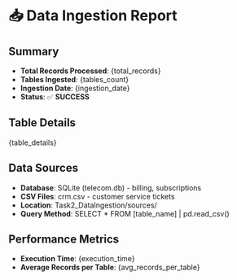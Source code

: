 # 📥 Data Ingestion Report

## Summary
- **Total Records Processed**: {total_records}
- **Tables Ingested**: {tables_count}
- **Ingestion Date**: {ingestion_date}
- **Status**: ✅ **SUCCESS**

## Table Details
{table_details}

## Data Sources
- **Database**: SQLite (telecom.db) - billing, subscriptions
- **CSV Files**: crm.csv - customer service tickets
- **Location**: Task2_DataIngestion/sources/
- **Query Method**: SELECT * FROM [table_name] | pd.read_csv()

## Performance Metrics
- **Execution Time**: {execution_time}
- **Average Records per Table**: {avg_records_per_table}
